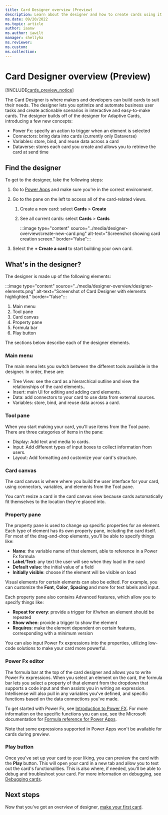 ```yaml
---
title: Card Designer overview (Preview)
description: Learn about the designer and how to create cards using it.
ms.date: 09/20/2022
ms.topic: article
author: iaanw
ms.author: iawilt
manager: shellyha
ms.reviewer: 
ms.custom: 
ms.collection: 
---
```


# Card Designer overview (Preview)

[!INCLUDE[cards_preview_notice](../includes/preview-include.md)]

The Card Designer is where makers and developers can build cards to suit their needs. The designer lets you optimize and automate business user tasks and create actionable scenarios in interactive and easy-to-make cards. The designer builds off of the designer for Adaptive Cards, introducing a few new concepts:

- Power Fx: specify an action to trigger when an element is selected
- Connectors: bring data into cards (currently only Dataverse)
- Variables: store, bind, and reuse data across a card
- Dataverse: stores each card you create and allows you to retrieve the card at send time

## Find the designer

To get to the designer, take the following steps:

1. Go to [Power Apps](https://make.powerapps.com) and make sure you're in the correct environment.

1. Go to the pane on the left to access all of the card-related views.

   1. Create a new card: select **Cards** > **Create**
   1. See all current cards: select **Cards** > **Cards**

      :::image type="content" source="../media/designer-overview/create-new-card.png" alt-text="Screenshot showing card creation screen." border="false":::

1. Select the **+ Create a card** to start building your own card.

## What's in the designer?

The designer is made up of the following elements:

:::image type="content" source="../media/designer-overview/designer-elements.png" alt-text="Screenshot of Card Designer with elements highlighted." border="false":::

1. Main menu
1. Tool pane
1. Card canvas
1. Property pane
1. Formula bar
1. Play button

The sections below describe each of the designer elements.

### Main menu

The main menu lets you switch between the different tools available in the designer. In order, these are:

- Tree View: see the card as a hierarchical outline and view the relationships of the card elements..
- Insert: main UI for editing and adding card elements.
- Data: add connectors to your card to use data from external sources.
- Variables: store, bind, and reuse data across a card.

### Tool pane

When you start making your card, you'll use items from the Tool pane. There are three categories of items in the pane:

- Display: Add text and media to cards.
- Input: Add different types of input boxes to collect information from users.
- Layout: Add formatting and customize your card's structure.

### Card canvas

The card canvas is where where you build the user interface for your card, using connectors, variables, and elements from the Tool pane.

You can't resize a card in the card canvas view because cards automatically fit themselves to the location they're placed into.

### Property pane

The property pane is used to change up specific properties for an element. Each type of element has its own property pane, including the card itself. For most of the drag-and-drop elements, you'll be able to specify things like:

- **Name**: the variable name of that element, able to reference in a Power Fx formula
- **Label**/**Text**: any text the user will see when they load in the card
- **Default value**: the initial value of a field
- **Initially visible**: choose if the element will be visible on load

Visual elements for certain elements can also be edited. For example, you can customize the **Font**, **Color**, **Spacing** and more for text labels and input. 

Each property pane also contains Advanced features, which allow you to specify things like:

- **Repeat for every**: provide a trigger for if/when an element should be repeated
- **Show when**: provide a trigger to show the element
- **Requires**: make the element dependent on certain features, corresponding with a minimum version

You can also input Power Fx expressions into the properties, utilizing low-code solutions to make your card more powerful.

### Power Fx editor

The formula bar at the top of the card designer and allows you to write Power Fx expressions. When you select an element on the card, the formula bar lets you select a property of that element from the dropdown that supports a code input and then assists you in writing an expression. Intellisense will also pull in any variables you've defined, and specific functions based on the data connections you've made.

To get started with Power Fx, see [Introduction to Power FX](../make-a-card/power-fx/intro-to-pfx.md). For more information on the specific functions you can use, see the Microsoft documentation for [Formula reference for Power Apps](/powerapps/maker/canvas-apps/formula-reference).

Note that some expressions supported in Power Apps won't be available for cards during preview.

### Play button

Once you've set up your card to your liking, you can preview the card with the **Play** button. This will open your card in a new tab and allow you to test out the card's functionalities. This is also where, if needed, you'll be able to debug and troubleshoot your card. For more information on debugging, see [Debugging cards](../make-a-card/testing/debugging-cards.md).

## Next steps

Now that you've got an overview of designer, [make your first card](../tutorials/hello-world-card.md).
